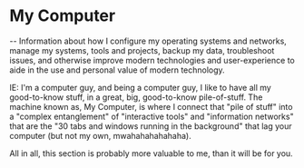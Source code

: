 # My Computer
-- Information about how I configure my operating systems and networks, manage my systems, tools and projects, backup my data, troubleshoot issues, and otherwise improve modern technologies and user-experience to aide in the use and personal value of modern technology.

IE: I'm a computer guy, and being a computer guy, I like to have all my good-to-know stuff, in a great, big, good-to-know pile-of-stuff.
The machine known as, My Computer, is where I connect that "pile of stuff" into a "complex entanglement" of "interactive tools" and "information networks" that are the "30 tabs and windows running in the background" that lag your computer (but not my own, mwahahahahahaha).

All in all, this section is probably more valuable to me, than it will be for you.
